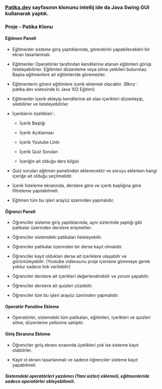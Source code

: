### [Patika.dev](https://academy.patika.dev/tr) sayfasının klonunu intellij ide da Java Swing GUI kullanarak yaptık.

### Proje - Patika Klonu


#### Eğitmen Paneli

- Eğitmenler sisteme giriş yaptıklarında, görevlerini yapabilecekleri bir ekran tasarlanmalı.

- Eğitmenler Operatörler tarafından kendilerine atanan eğitimleri görüp listeleyebilirler. Eğitimleri düzenleme veya silme yetkileri bulunmaz. Başka eğitmenlere ait eğitimleride göremezler.

- Eğitmenlerin görevi eğitimlere içerik eklemek olacaktır. (Bknz : patika.dev sistesinde ki Java 102 Eğitimi)

- Eğitmenler içerik ekleyip kendilerine ait olan içerikleri düzenleyip, silebilirler ve listeleyebilirler.


- İçeriklerin özellikleri :

  - İçerik Başlığı
  
  - İçerik Açıklaması
  
  - İçerik Youtube Linki
  
  - İçerik Quiz Soruları
  
  - İçeriğin ait olduğu ders bilgisi
  

- Quiz soruları eğitmen panelinden eklenecektir ve soruyu eklerken hangi içeriğe ait olduğu seçilmelidir.

- İçerik listeleme ekranında, derslere göre ve içerik başlığına göre filtreleme yapılabilmeli.

- Eğitmen tüm bu işleri arayüz üzerinden yapmalıdır.



#### Öğrenci Paneli

- Öğrenciler sisteme giriş yaptıklarında, aynı sizlerinde yaptığı gibi patikalar üzerinden derslere erişmeliler.

- Öğrenciler sistemdeki patikaları listeleyebilir.

- Öğrenciler patikalar üzerinden bir derse kayıt olmalıdır.

- Öğrenciler kayıt oldukları derse ait içeriklere ulaşabilir ve görüntüleyebilir. (Youtube videosunu proje içerisine gömmeye gerek yoktur sadece link verilebilir)

- Öğrenciler derslere ait içerikleri değerlendirebilir ve yorum yapabilir.

- Öğrenciler derslere ait quizleri çözebilir.

- Öğrenciler tüm bu işleri arayüz üzerinden yapmalıdır.




#### Operatör Paneline Ekleme

- Operatörler, sistemdeki tüm patikaları, eğitimleri, içerikleri ve quizleri silme, düzenleme yetkisine sahiptir.


#### Giriş Ekranına Ekleme

- Öğrenciler giriş ekranı sırasında üyelikleri yok ise sisteme kayıt olabilirler.


- Kayıt ol ekranı tasarlanmalı ve sadece öğrenciler sisteme kayıt yapabilmeli.

##### Sistemdeki operatörleri yazılımcı (Yani sizler) eklemeli, eğitmenleride sadece operatörler ekleyebilmeli.
